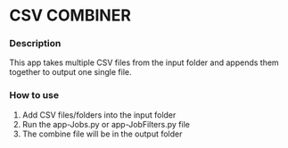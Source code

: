 # CSV COMBINER

### Description
This app takes multiple CSV files from the input folder and appends them together to output one single file.

### How to use

1. Add CSV files/folders into the input folder
2. Run the app-Jobs.py or app-JobFilters.py file
3. The combine file will be in the output folder